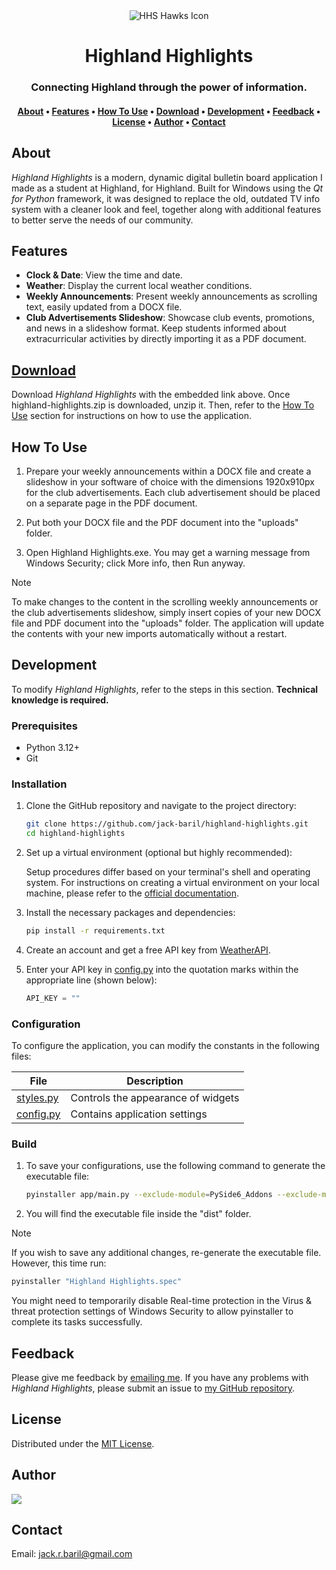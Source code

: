 <div align="center">
  <img src="assets/icons/HHS Hawks.ico" alt="HHS Hawks Icon">
   <h1>Highland Highlights</h1>
   <h3>Connecting Highland through the power of information.</h3>
   <h4>
      <a href="#about">About</a> •
      <a href="#features">Features</a> •
      <a href="#how-to-use">How To Use</a> •
      <a href="#download">Download</a> •
      <a href="#development">Development</a> •
      <a href="#feedback">Feedback</a> •
      <a href="#license">License</a> •
      <a href="#author">Author</a> •
      <a href="#contact">Contact</a>
   </h4>
</div>

## About

*Highland Highlights* is a modern, dynamic digital bulletin board application I made as a student at Highland, for Highland. Built for Windows using the *Qt for Python* framework, it was designed to replace the old, outdated TV info system with a cleaner look and feel, together along with additional features to better serve the needs of our community.

## Features

- **Clock & Date**: View the time and date.
- **Weather**: Display the current local weather conditions.
- **Weekly Announcements**: Present weekly announcements as scrolling text, easily updated from a DOCX file.
- **Club Advertisements Slideshow**: Showcase club events, promotions, and news in a slideshow format. Keep students informed about extracurricular activities by directly importing it as a PDF document.

## [Download](https://github.com/jack-baril/highland-highlights/releases/download/v1.0.0-alpha/highland-highlights.zip)

Download *Highland Highlights* with the embedded link above. Once highland-highlights.zip is downloaded, unzip it. Then, refer to the [How To Use](#how-to-use) section for instructions on how to use the application.

## How To Use

1. Prepare your weekly announcements within a DOCX file and create a slideshow in your software of choice with the dimensions 1920x910px for the club advertisements. Each club advertisement should be placed on a separate page in the PDF document.

2. Put both your DOCX file and the PDF document into the "uploads" folder.

3. Open Highland Highlights.exe. You may get a warning message from Windows Security; click More info, then Run anyway.

> [!NOTE]  
> To make changes to the content in the scrolling weekly announcements or the club advertisements slideshow, simply insert copies of your new DOCX file and PDF document into the "uploads" folder. The application will update the contents with your new imports automatically without a restart.

## Development

To modify *Highland Highlights*, refer to the steps in this section. **Technical knowledge is required.**

### Prerequisites

- Python 3.12+
- Git

### Installation

1. Clone the GitHub repository and navigate to the project directory:

   ```sh
   git clone https://github.com/jack-baril/highland-highlights.git
   cd highland-highlights
   ```

2. Set up a virtual environment (optional but highly recommended):

   Setup procedures differ based on your terminal's shell and operating system. For instructions on creating a virtual environment on your local machine, please refer to the [official documentation](https://docs.python.org/3/library/venv.html).

3. Install the necessary packages and dependencies:

   ```sh
   pip install -r requirements.txt
   ```

4. Create an account and get a free API key from [WeatherAPI](https://www.weatherapi.com).

5. Enter your API key in [config.py](app/config.py) into the quotation marks within the appropriate line (shown below):

   ```python
   API_KEY = ""
   ```

### Configuration

To configure the application, you can modify the constants in the following files:

| File                             | Description                        | 
| -------------------------------- | ---------------------------------- |
| [styles.py](app/theme/styles.py) | Controls the appearance of widgets |
| [config.py](app/config.py)       | Contains application settings      |

### Build

1. To save your configurations, use the following command to generate the executable file:

   ```sh
   pyinstaller app/main.py --exclude-module=PySide6_Addons --exclude-module=PySide6_Essentials --icon="assets/icons/HHS Hawks.ico" --name="Highland Highlights"  --noconsole --onefile
   ```

2. You will find the executable file inside the "dist" folder.

> [!NOTE]  
> If you wish to save any additional changes, re-generate the executable file. However, this time run:
>
> ```sh
> pyinstaller "Highland Highlights.spec"
> ```
>
> You might need to temporarily disable Real-time protection in the Virus & threat protection settings of Windows Security to allow pyinstaller to complete its tasks successfully.

## Feedback

Please give me feedback by [emailing me](#contact). If you have any problems with *Highland Highlights*, please submit an issue to [my GitHub repository](https://github.com/jack-baril/highland-highlights/issues).

## License

Distributed under the [MIT License](LICENSE.txt).

## Author

<a href="https://github.com/jack-baril/highland-highlights/graphs/contributors">
   <img src="https://contrib.rocks/image?repo=jack-baril/highland-highlights" />
</a>

## Contact

Email: [jack.r.baril@gmail.com](mailto:jack.r.baril@gmail.com)
